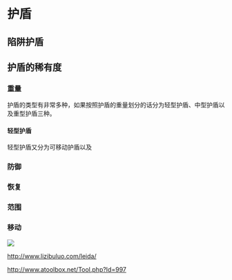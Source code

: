 # 护盾

## 陷阱护盾



## 护盾的稀有度

### 重量

护盾的类型有非常多种，如果按照护盾的重量划分的话分为轻型护盾、中型护盾以及重型护盾三种。

#### 轻型护盾

轻型护盾又分为可移动护盾以及

### 防御

### 恢复

### 范围

### 移动

![](E:\罗应良\Acoris\衍生世界观\蒂斯凡德\稀有度设定\盾.png)



http://www.lizibuluo.com/leida/

http://www.atoolbox.net/Tool.php?Id=997